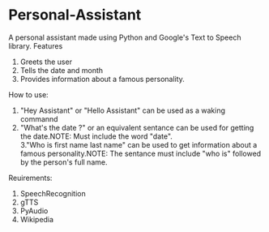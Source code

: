 # Personal-Assistant
A personal assistant made using Python and Google's Text to Speech library.
Features
1. Greets the user
2. Tells the date and month
3. Provides information about a famous personality.

How to use:
1. "Hey Assistant" or "Hello Assistant" can be used as a waking commannd
2. "What's the date ?" or an equivalent sentance can be used for getting the date.NOTE: Must include the word "date".     
3."Who is first name last name" can be used to get information about a famous personality.NOTE: The sentance must include "who is" followed by the person's full name.

Reuirements:
1. SpeechRecognition
2. gTTS
3. PyAudio
4. Wikipedia
